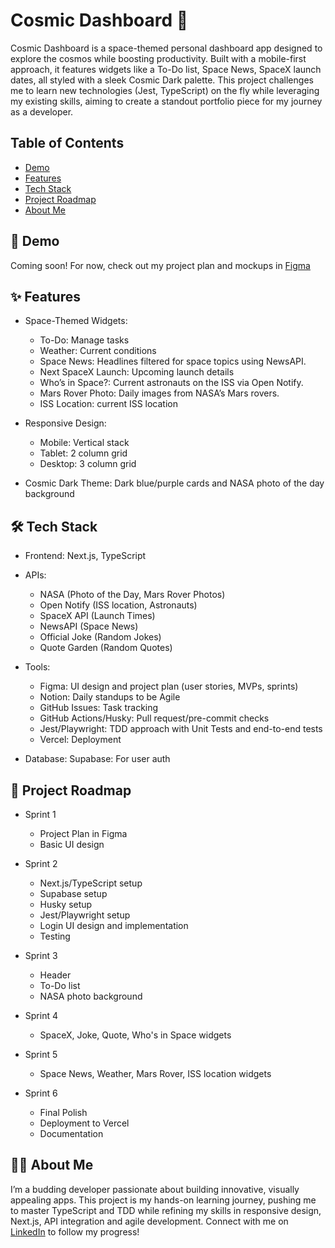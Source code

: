 # Cosmic Dashboard 🚀

Cosmic Dashboard is a space-themed personal dashboard app designed to explore the cosmos while boosting productivity. Built with a mobile-first approach, it features widgets like a To-Do list, Space News, SpaceX launch dates, all styled with a sleek Cosmic Dark palette. This project challenges me to learn new technologies (Jest, TypeScript) on the fly while leveraging my existing skills, aiming to create a standout portfolio piece for my journey as a developer.

## Table of Contents

- [Demo](#-demo)
- [Features](#-features)
- [Tech Stack](#%EF%B8%8F-tech-stack)
- [Project Roadmap](#-project-roadmap)
- [About Me](#-about-me)

## 🌌 Demo

Coming soon! For now, check out my project plan and mockups in [Figma](https://www.figma.com/board/21TMmNKdjrhxi0D2awQo8W/personal-dashboard?t=3lGg2O0gkLgF0Ptb-1)

## ✨ Features

- Space-Themed Widgets:

  - To-Do: Manage tasks
  - Weather: Current conditions
  - Space News: Headlines filtered for space topics using NewsAPI.
  - Next SpaceX Launch: Upcoming launch details
  - Who’s in Space?: Current astronauts on the ISS via Open Notify.
  - Mars Rover Photo: Daily images from NASA’s Mars rovers.
  - ISS Location: current ISS location

- Responsive Design:

  - Mobile: Vertical stack
  - Tablet: 2 column grid
  - Desktop: 3 column grid

- Cosmic Dark Theme: Dark blue/purple cards and NASA photo of the day background

## 🛠️ Tech Stack

- Frontend: Next.js, TypeScript

- APIs:

  - NASA (Photo of the Day, Mars Rover Photos)
  - Open Notify (ISS location, Astronauts)
  - SpaceX API (Launch Times)
  - NewsAPI (Space News)
  - Official Joke (Random Jokes)
  - Quote Garden (Random Quotes)

- Tools:

  - Figma: UI design and project plan (user stories, MVPs, sprints)
  - Notion: Daily standups to be Agile
  - GitHub Issues: Task tracking
  - GitHub Actions/Husky: Pull request/pre-commit checks
  - Jest/Playwright: TDD approach with Unit Tests and end-to-end tests
  - Vercel: Deployment

- Database: Supabase: For user auth

## 📆 Project Roadmap

- Sprint 1

  - Project Plan in Figma
  - Basic UI design

- Sprint 2

  - Next.js/TypeScript setup
  - Supabase setup
  - Husky setup
  - Jest/Playwright setup
  - Login UI design and implementation
  - Testing

- Sprint 3

  - Header
  - To-Do list
  - NASA photo background

- Sprint 4

  - SpaceX, Joke, Quote, Who's in Space widgets

- Sprint 5

  - Space News, Weather, Mars Rover, ISS location widgets

- Sprint 6
  - Final Polish
  - Deployment to Vercel
  - Documentation

## 👨‍💻 About Me

I’m a budding developer passionate about building innovative, visually appealing apps. This project is my hands-on learning journey, pushing me to master TypeScript and TDD while refining my skills in responsive design, Next.js, API integration and agile development. Connect with me on [LinkedIn](https://www.linkedin.com/in/james-o-kane-orbiccode/) to follow my progress!
